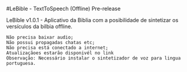 
#LeBible - TextToSpeech (Offline) Pre-release

LeBible v1.0.1 - Aplicativo da Biblia com a posibilidade de sintetizar os versículos da bilbia offline.

    Não precisa baixar audio;
    Não possui propagadas chatas etc;
    Não precisa está conectado a internet;
    Atualizaçãoes estarão disponivél no link
    Observação: Necessário instalar o sintetizador de voz para lingua portuguesa.

